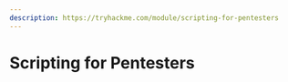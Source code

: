 ```yaml
---
description: https://tryhackme.com/module/scripting-for-pentesters
---
```


# Scripting for Pentesters


